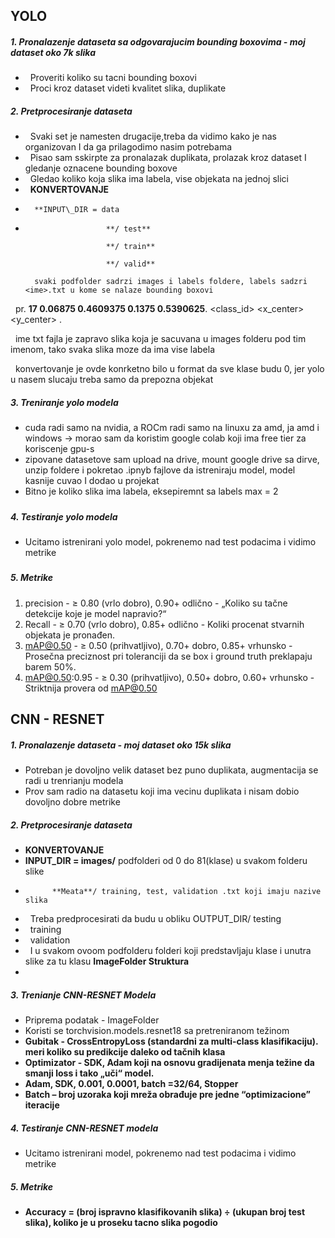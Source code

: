 ## YOLO 


##### 1\. Pronalazenje dataseta sa odgovarajucim bounding boxovima - moj dataset oko 7k slika



*  	Proveriti koliko su tacni bounding boxovi
*  	Proci kroz dataset videti kvalitet slika, duplikate



##### 2\. Pretprocesiranje dataseta

*  	Svaki set je namesten drugacije,treba da vidimo kako je nas organizovan I da ga prilagodimo nasim potrebama
* &nbsp;	Pisao sam sskirpte za pronalazak duplikata, prolazak kroz dataset I gledanje oznacene bounding boxove
*  	Gledao koliko koja slika ima labela, vise objekata na jednoj slici
* &nbsp;	**KONVERTOVANJE**
* 		**INPUT\_DIR = data
* 						**/ test**

						**/ train**

						**/ valid**

		svaki podfolder sadrzi images i labels foldere, labels sadzri <ime>.txt u kome se nalaze bounding boxovi 

&nbsp;		pr. **17 0.06875 0.4609375 0.1375 0.5390625**. <class\_id>  <x\_center>  <y\_center>  <width>  <height>. 

&nbsp;		ime txt fajla je zapravo slika koja je sacuvana u images folderu pod tim imenom, tako svaka slika moze da ima vise labela

&nbsp;		konvertovanje je ovde konrketno bilo u format da sve klase budu 0, jer yolo u nasem slucaju treba samo da prepozna objekat

##### 3\. Treniranje yolo modela 

* cuda radi samo na nvidia, a ROCm radi samo na linuxu za amd, ja amd i windows -> morao sam da koristim google colab koji ima free tier za koriscenje gpu-s
* zipovane datasetove sam upload na drive, mount google drive sa dirve, unzip foldere i pokretao .ipnyb fajlove da istreniraju model, model kasnije cuvao I dodao u projekat
* Bitno je koliko slika ima labela, eksepiremnt sa labels max = 2

##### 

##### 4\. Testiranje yolo modela

* Ucitamo istrenirani yolo model, pokrenemo nad test podacima i vidimo metrike

##### 

##### 5\. Metrike

1. precision - ≥ 0.80 (vrlo dobro), 0.90+ odlično - „Koliko su tačne detekcije koje je model napravio?“
2. Recall - ≥ 0.70 (vrlo dobro), 0.85+ odlično - Koliki procenat stvarnih objekata je pronađen.
3. mAP@0.50 - ≥ 0.50 (prihvatljivo), 0.70+ dobro, 0.85+ vrhunsko - Prosečna preciznost pri toleranciji da se box i ground truth preklapaju barem 50%.
4. mAP@0.50:0.95 - ≥ 0.30 (prihvatljivo), 0.50+ dobro, 0.60+ vrhunsko - Striktnija provera od mAP@0.50



## CNN - RESNET

##### 1\. Pronalazenje dataseta - moj dataset oko 15k slika

* Potreban je dovoljno velik dataset bez puno duplikata, augmentacija se radi u trenrianju modela
* Prov sam radio na datasetu koji ima vecinu duplikata i nisam dobio dovoljno dobre metrike

##### 2\. Pretprocesiranje dataseta

* **KONVERTOVANJE**
* 	**INPUT\_DIR = images/** podfolderi od 0 do 81(klase) u svakom folderu slike
* 		    **Meata**/ training, test, validation .txt koji imaju nazive slika
* &nbsp;	Treba predprocesirati da budu u obliku OUTPUT\_DIR/ testing
* &nbsp;							   training
* &nbsp;							   validation	
* &nbsp;								I u svakom ovoom podfolderu folderi koji predstavljaju klase i unutra slike za tu klasu **ImageFolder Struktura**	
* 

##### **3. Trenianje CNN-RESNET Modela**

* Priprema podatak - ImageFolder
* Koristi se torchvision.models.resnet18 sa pretreniranom težinom
* **Gubitak - CrossEntropyLoss (standardni za multi-class klasifikaciju). meri koliko su predikcije daleko od tačnih klasa**
* **Optimizator - SDK, Adam koji na osnovu gradijenata menja težine da smanji loss i tako „uči“ model.**
* **Adam, SDK, 0.001, 0.0001, batch =32/64, Stopper**
* **Batch – broj uzoraka koji mreža obrađuje pre jedne “optimizacione” iteracije**



##### 4\. Testiranje CNN-RESNET modela

* Ucitamo istrenirani model, pokrenemo nad test podacima i vidimo metrike

##### 5\. Metrike

* **Accuracy = (broj ispravno klasifikovanih slika) ÷ (ukupan broj test slika), koliko je u proseku tacno slika pogodio**



